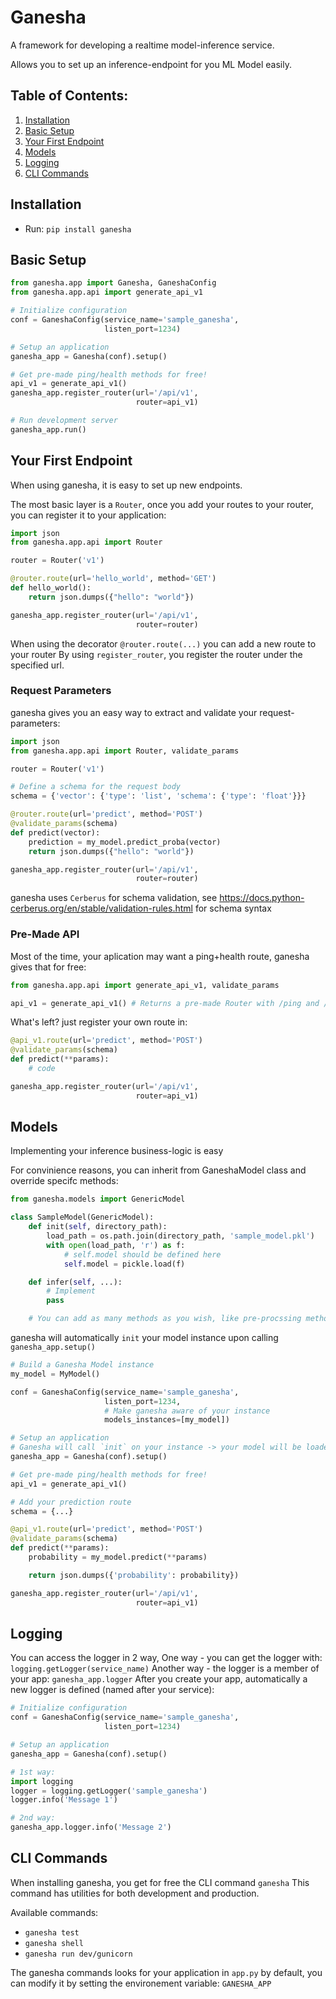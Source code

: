 # Ganesha
A framework for developing a realtime model-inference service.

Allows you to set up an inference-endpoint for you ML Model easily.

## Table of Contents:
1. [Installation](#intallation)
2. [Basic Setup](#basic_setup)
3. [Your First Endpoint](#endpoints)
4. [Models](#models)
5. [Logging](#logging)
6. [CLI Commands](#cli_cmd)

<a name="intallation"></a>
## Installation

* Run: `pip install ganesha`


<a name="basic_setup"></a>
## Basic Setup
```python
from ganesha.app import Ganesha, GaneshaConfig
from ganesha.app.api import generate_api_v1

# Initialize configuration
conf = GaneshaConfig(service_name='sample_ganesha',
                     listen_port=1234)

# Setup an application
ganesha_app = Ganesha(conf).setup()

# Get pre-made ping/health methods for free!
api_v1 = generate_api_v1()
ganesha_app.register_router(url='/api/v1',
                            router=api_v1)

# Run development server
ganesha_app.run()
```

<a name="endpoints"></a>
## Your First Endpoint
When using ganesha, it is easy to set up new endpoints.

The most basic layer is a `Router`, once you add your routes to your router, you can register it to your application:
```python
import json
from ganesha.app.api import Router

router = Router('v1')

@router.route(url='hello_world', method='GET')
def hello_world():
    return json.dumps({"hello": "world"})

ganesha_app.register_router(url='/api/v1',
                            router=router)
```

When using the decorator `@router.route(...)` you can add a new route to your router
By using `register_router`, you register the router under the specified url.

### Request Parameters
ganesha gives you an easy way to extract and validate your request-parameters:
```python
import json
from ganesha.app.api import Router, validate_params

router = Router('v1')

# Define a schema for the request body
schema = {'vector': {'type': 'list', 'schema': {'type': 'float'}}}

@router.route(url='predict', method='POST')
@validate_params(schema)
def predict(vector):
    prediction = my_model.predict_proba(vector)
    return json.dumps({"hello": "world"})

ganesha_app.register_router(url='/api/v1',
                            router=router)
```

ganesha uses `Cerberus` for schema validation, see https://docs.python-cerberus.org/en/stable/validation-rules.html for schema syntax


### Pre-Made API
Most of the time, your aplication may want a ping+health route, ganesha gives that for free:
```python
from ganesha.app.api import generate_api_v1, validate_params

api_v1 = generate_api_v1() # Returns a pre-made Router with /ping and /health
```
What's left? just register your own route in:
```python
@api_v1.route(url='predict', method='POST')
@validate_params(schema)
def predict(**params):
    # code

ganesha_app.register_router(url='/api/v1',
                            router=api_v1)
```

<a name="models"></a>
## Models
Implementing your inference business-logic is easy

For convinience reasons, you can inherit from GaneshaModel class and override specifc methods:

```python
from ganesha.models import GenericModel

class SampleModel(GenericModel):
    def init(self, directory_path):
        load_path = os.path.join(directory_path, 'sample_model.pkl')
        with open(load_path, 'r') as f:
            # self.model should be defined here
            self.model = pickle.load(f)

    def infer(self, ...):
        # Implement
        pass

    # You can add as many methods as you wish, like pre-procssing methods & infer method...
```

ganesha will automatically `init` your model instance upon calling `ganesha_app.setup()`
```python
# Build a Ganesha Model instance
my_model = MyModel()

conf = GaneshaConfig(service_name='sample_ganesha',
                     listen_port=1234,
                     # Make ganesha aware of your instance
                     models_instances=[my_model])

# Setup an application
# Ganesha will call `init` on your instance -> your model will be loaded here
ganesha_app = Ganesha(conf).setup()

# Get pre-made ping/health methods for free!
api_v1 = generate_api_v1()

# Add your prediction route
schema = {...}

@api_v1.route(url='predict', method='POST')
@validate_params(schema)
def predict(**params):
    probability = my_model.predict(**params)

    return json.dumps({'probability': probability})

ganesha_app.register_router(url='/api/v1',
                            router=api_v1)
```

<a name="logging"></a>
## Logging
You can access the logger in 2 way,
One way - you can get the logger with: `logging.getLogger(service_name)`
Another way - the logger is a member of your app: `ganesha_app.logger`
After you create your app, automatically a new logger is defined (named after your service):
```python
# Initialize configuration
conf = GaneshaConfig(service_name='sample_ganesha',
                     listen_port=1234)

# Setup an application
ganesha_app = Ganesha(conf).setup()

# 1st way:
import logging
logger = logging.getLogger('sample_ganesha')
logger.info('Message 1')

# 2nd way:
ganesha_app.logger.info('Message 2')
```


<a name="cli_cmd"></a>
## CLI Commands
When installing ganesha, you get for free the CLI command `ganesha`
This command has utilities for both development and production.

Available commands:
* `ganesha test`
* `ganesha shell`
* `ganesha run dev/gunicorn`

The ganesha commands looks for your application in `app.py` by default, you can modify it by setting the environement variable: `GANESHA_APP`
